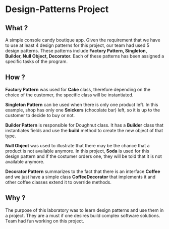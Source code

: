 # Design-Patterns Project


## What ?

A simple console candy boutique app. Given the requirement that we have to use at least 4 design patterns for this project, our team had used 5 design patterns. These patterns include **Factory Pattern, Singleton, Builder, Null Object, Decorator.** Each of these patterns has been assigned a specific tasks of the program. 


## How ?

**Factory Pattern** was used for **Cake** class, therefore depending on the choice of the customer, the specific class will be instantiated.

**Singleton Pattern** can be used when there is only one product left. In this example, shop has only one **Snickers** (chocolate bar) left, so it is up to the customer to decide to buy or not.

**Builder Pattern** is responsible for Doughnut class. It has a **Builder** class that instantiates fields and use the **build** method to create the new object of that type.

**Null Object** was used to illustrate that there may be the chance that a product is not available anymore. In this project, **Soda** is used for this design pattern and if the costumer orders one, they will be told that it is not available anymore.

**Decorator Pattern** summarizes to the fact that there is an interface **Coffee** and we just have a simple class **CoffeeDecorator** that implements it and other coffee classes extend it to override methods.


## Why ?

The purpose of this laboratory was to learn design patterns and use them in a project. They are a must if one desires build complex software solutions. Team had fun working on this project.


